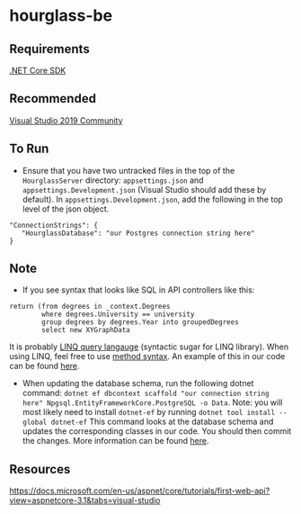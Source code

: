 # hourglass-be

## Requirements
[.NET Core SDK](https://dotnet.microsoft.com/download)

## Recommended
[Visual Studio 2019 Community](https://visualstudio.microsoft.com/downloads/)

## To Run
- Ensure that you have two untracked files in the top of the `HourglassServer` directory: `appsettings.json` and `appsettings.Development.json` (Visual Studio should add these by default). In `appsettings.Development.json`, add the following in the top level of the json object.
```
"ConnectionStrings": {
   "HourglassDatabase": "our Postgres connection string here"
}
```

## Note
- If you see syntax that looks like SQL in API controllers like this:
```
return (from degrees in _context.Degrees
        where degrees.University == university
        group degrees by degrees.Year into groupedDegrees
        select new XYGraphData
```
It is probably [LINQ query langauge](https://docs.microsoft.com/en-us/dotnet/csharp/programming-guide/concepts/linq/basic-linq-query-operations) (syntactic sugar for LINQ library). When using LINQ, feel free to use [method syntax](https://docs.microsoft.com/en-us/dotnet/framework/data/adonet/method-based-query-syntax-examples-projection). An example of this in our code can be found [here](https://github.com/CPSECapstone/hourglass-be/blob/0a6779bdfbbb84c1f521f2e4fb3d74c51619e5b8/HourglassServer/Controllers/DummyController.cs#L25).

- When updating the database schema, run the following dotnet command: `dotnet ef dbcontext scaffold "our connection string here" Npgsql.EntityFrameworkCore.PostgreSQL -o Data`. Note: you will most likely need to install `dotnet-ef` by running `dotnet tool install --global dotnet-ef` This command looks at the database schema and updates the corresponding classes in our code. You should then commit the changes. More information can be found [here](https://docs.microsoft.com/en-us/ef/core/miscellaneous/cli/dotnet).

## Resources
https://docs.microsoft.com/en-us/aspnet/core/tutorials/first-web-api?view=aspnetcore-3.1&tabs=visual-studio

